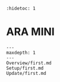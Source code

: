 ```{eval-rst}
:hidetoc: 1
```

# ARA MINI

```{toctree}
---
maxdepth: 1
---
Overview/first.md
Setup/first.md
Update/first.md
```